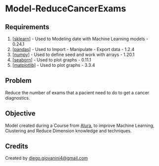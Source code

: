 # Model-ReduceCancerExams

## Requirements
<ol>
  <li><a href=https://pypi.org/project/scikit-learn/>[sklearn]</a> - Used to Modeling date with Machine Learning models - 0.24.1</li>
  <li><a href=https://pypi.org/project/pandas/>[pandas]</a> - Used to Import - Manipulate - Export data - 1.2.4</li>
  <li><a href=https://pypi.org/project/numpy/>[numpy]</a> - Used to define seed and work with arrays - 1.20.1</li>
  <li><a href=https://pypi.org/project/seaborn/>[seaborn]</a> - Used to plot graphs - 0.11.1</li>
  <li><a href=https://pypi.org/project/matplotlib/>[matplotlib]</a> - Used to plot graphs - 3.3.4</li>
</ol>


## Problem
Reduce the number of exams that a pacient need to do to get a cancer diagnostics.


## Objective
Model created during a Course from <a href=https://cursos.alura.com.br/>Alura</a>, to improve Machine Learning, Clustering and Reduce Dimension knowledge and techniques.


## Credits
Created by diego.giovanini4@gmail.com
